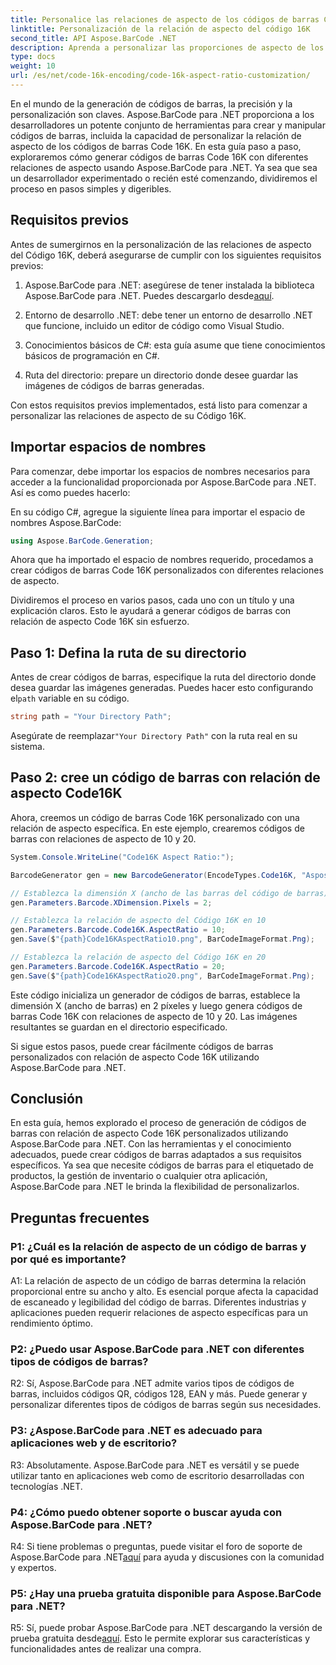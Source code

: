 ```yaml
---
title: Personalice las relaciones de aspecto de los códigos de barras Code 16K con Aspose.BarCode para .NET
linktitle: Personalización de la relación de aspecto del código 16K
second_title: API Aspose.BarCode .NET
description: Aprenda a personalizar las proporciones de aspecto de los códigos de barras Code 16K utilizando Aspose.BarCode para .NET. Cree códigos de barras precisos para sus aplicaciones.
type: docs
weight: 10
url: /es/net/code-16k-encoding/code-16k-aspect-ratio-customization/
---
```

En el mundo de la generación de códigos de barras, la precisión y la personalización son claves. Aspose.BarCode para .NET proporciona a los desarrolladores un potente conjunto de herramientas para crear y manipular códigos de barras, incluida la capacidad de personalizar la relación de aspecto de los códigos de barras Code 16K. En esta guía paso a paso, exploraremos cómo generar códigos de barras Code 16K con diferentes relaciones de aspecto usando Aspose.BarCode para .NET. Ya sea que sea un desarrollador experimentado o recién esté comenzando, dividiremos el proceso en pasos simples y digeribles.

## Requisitos previos

Antes de sumergirnos en la personalización de las relaciones de aspecto del Código 16K, deberá asegurarse de cumplir con los siguientes requisitos previos:

1.  Aspose.BarCode para .NET: asegúrese de tener instalada la biblioteca Aspose.BarCode para .NET. Puedes descargarlo desde[aquí](https://releases.aspose.com/barcode/net/).

2. Entorno de desarrollo .NET: debe tener un entorno de desarrollo .NET que funcione, incluido un editor de código como Visual Studio.

3. Conocimientos básicos de C#: esta guía asume que tiene conocimientos básicos de programación en C#.

4. Ruta del directorio: prepare un directorio donde desee guardar las imágenes de códigos de barras generadas.

Con estos requisitos previos implementados, está listo para comenzar a personalizar las relaciones de aspecto de su Código 16K.

## Importar espacios de nombres

Para comenzar, debe importar los espacios de nombres necesarios para acceder a la funcionalidad proporcionada por Aspose.BarCode para .NET. Así es como puedes hacerlo:

En su código C#, agregue la siguiente línea para importar el espacio de nombres Aspose.BarCode:

```csharp
using Aspose.BarCode.Generation;
```

Ahora que ha importado el espacio de nombres requerido, procedamos a crear códigos de barras Code 16K personalizados con diferentes relaciones de aspecto.

Dividiremos el proceso en varios pasos, cada uno con un título y una explicación claros. Esto le ayudará a generar códigos de barras con relación de aspecto Code 16K sin esfuerzo.

## Paso 1: Defina la ruta de su directorio

 Antes de crear códigos de barras, especifique la ruta del directorio donde desea guardar las imágenes generadas. Puedes hacer esto configurando el`path` variable en su código.

```csharp
string path = "Your Directory Path";
```

 Asegúrate de reemplazar`"Your Directory Path"` con la ruta real en su sistema.

## Paso 2: cree un código de barras con relación de aspecto Code16K

Ahora, creemos un código de barras Code 16K personalizado con una relación de aspecto específica. En este ejemplo, crearemos códigos de barras con relaciones de aspecto de 10 y 20.

```csharp
System.Console.WriteLine("Code16K Aspect Ratio:");

BarcodeGenerator gen = new BarcodeGenerator(EncodeTypes.Code16K, "Aspose.BarCode");

// Establezca la dimensión X (ancho de las barras del código de barras) en píxeles
gen.Parameters.Barcode.XDimension.Pixels = 2;

// Establezca la relación de aspecto del Código 16K en 10
gen.Parameters.Barcode.Code16K.AspectRatio = 10;
gen.Save($"{path}Code16KAspectRatio10.png", BarCodeImageFormat.Png);

// Establezca la relación de aspecto del Código 16K en 20
gen.Parameters.Barcode.Code16K.AspectRatio = 20;
gen.Save($"{path}Code16KAspectRatio20.png", BarCodeImageFormat.Png);
```

Este código inicializa un generador de códigos de barras, establece la dimensión X (ancho de barras) en 2 píxeles y luego genera códigos de barras Code 16K con relaciones de aspecto de 10 y 20. Las imágenes resultantes se guardan en el directorio especificado.

Si sigue estos pasos, puede crear fácilmente códigos de barras personalizados con relación de aspecto Code 16K utilizando Aspose.BarCode para .NET.

## Conclusión

En esta guía, hemos explorado el proceso de generación de códigos de barras con relación de aspecto Code 16K personalizados utilizando Aspose.BarCode para .NET. Con las herramientas y el conocimiento adecuados, puede crear códigos de barras adaptados a sus requisitos específicos. Ya sea que necesite códigos de barras para el etiquetado de productos, la gestión de inventario o cualquier otra aplicación, Aspose.BarCode para .NET le brinda la flexibilidad de personalizarlos.

## Preguntas frecuentes

### P1: ¿Cuál es la relación de aspecto de un código de barras y por qué es importante?

A1: La relación de aspecto de un código de barras determina la relación proporcional entre su ancho y alto. Es esencial porque afecta la capacidad de escaneado y legibilidad del código de barras. Diferentes industrias y aplicaciones pueden requerir relaciones de aspecto específicas para un rendimiento óptimo.

### P2: ¿Puedo usar Aspose.BarCode para .NET con diferentes tipos de códigos de barras?

R2: Sí, Aspose.BarCode para .NET admite varios tipos de códigos de barras, incluidos códigos QR, códigos 128, EAN y más. Puede generar y personalizar diferentes tipos de códigos de barras según sus necesidades.

### P3: ¿Aspose.BarCode para .NET es adecuado para aplicaciones web y de escritorio?

R3: Absolutamente. Aspose.BarCode para .NET es versátil y se puede utilizar tanto en aplicaciones web como de escritorio desarrolladas con tecnologías .NET.

### P4: ¿Cómo puedo obtener soporte o buscar ayuda con Aspose.BarCode para .NET?

 R4: Si tiene problemas o preguntas, puede visitar el foro de soporte de Aspose.BarCode para .NET[aquí](https://forum.aspose.com/c/barcode/13) para ayuda y discusiones con la comunidad y expertos.

### P5: ¿Hay una prueba gratuita disponible para Aspose.BarCode para .NET?

 R5: Sí, puede probar Aspose.BarCode para .NET descargando la versión de prueba gratuita desde[aquí](https://releases.aspose.com/). Esto le permite explorar sus características y funcionalidades antes de realizar una compra.

